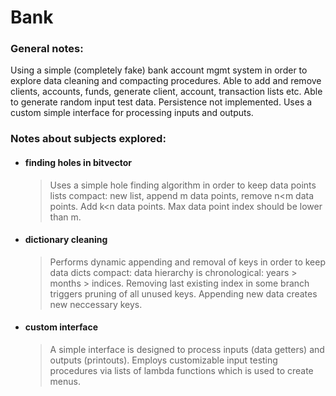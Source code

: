 # Bank

<h3>General notes:</h3>

<p>Using a simple (completely fake) bank account mgmt system in order to explore data cleaning and compacting procedures. Able to add and remove clients, accounts, funds, generate client, account, transaction lists etc. Able to generate random input test data. Persistence not implemented. Uses a custom simple interface for processing inputs and outputs.</p>

<h3>Notes about subjects explored:</h3>

+ <h4> finding holes in bitvector</h4>

	> Uses a simple hole finding algorithm in order to keep data points lists compact: new list, append m data points, remove n<m data points. Add k<n data points. Max data point index should be lower than m.

+ <h4> dictionary cleaning</h4>

	> Performs dynamic appending and removal of keys in order to keep data dicts compact: data hierarchy is chronological: years > months > indices. Removing last existing index in some branch triggers pruning of all unused keys. Appending new data creates new neccessary keys.

+ <h4> custom interface</h4>

	> A simple interface is designed to process inputs (data getters) and outputs (printouts). Employs customizable input testing procedures via lists of lambda functions which is used to create menus.